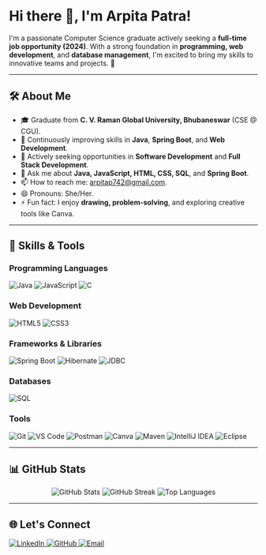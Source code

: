 # Hi there 👋, I'm Arpita Patra!  

I'm a passionate Computer Science graduate actively seeking a **full-time job opportunity (2024)**. With a strong foundation in **programming, web development**, and **database management**, I'm excited to bring my skills to innovative teams and projects. 🚀  

---

## 🛠️ About Me  

- 🎓 Graduate from **C. V. Raman Global University, Bhubaneswar** (CSE @ CGU).  
- 🌱 Continuously improving skills in **Java**, **Spring Boot**, and **Web Development**.  
- 🔭 Actively seeking opportunities in **Software Development** and **Full Stack Development**.  
- 💬 Ask me about **Java, JavaScript, HTML, CSS, SQL**, and **Spring Boot**.  
- 📫 How to reach me: [arpitap742@gmail.com](mailto:arpitap742@gmail.com).  
- 😄 Pronouns: She/Her.  
- ⚡ Fun fact: I enjoy **drawing, problem-solving**, and exploring creative tools like Canva.  

---

## 🚀 Skills & Tools  

### **Programming Languages**  
<p align="left">  
  <img src="https://img.shields.io/badge/Java-%23ED8B00.svg?style=for-the-badge&logo=openjdk&logoColor=white" alt="Java" />  
  <img src="https://img.shields.io/badge/JavaScript-%23F7DF1E.svg?style=for-the-badge&logo=javascript&logoColor=black" alt="JavaScript" />  
  <img src="https://img.shields.io/badge/C-%2300599C.svg?style=for-the-badge&logo=c&logoColor=white" alt="C" />  
</p>  

### **Web Development**  
<p align="left">  
  <img src="https://img.shields.io/badge/HTML5-%23E34F26.svg?style=for-the-badge&logo=html5&logoColor=white" alt="HTML5" />  
  <img src="https://img.shields.io/badge/CSS3-%231572B6.svg?style=for-the-badge&logo=css3&logoColor=white" alt="CSS3" />  
</p>  

### **Frameworks & Libraries**  
<p align="left">  
  <img src="https://img.shields.io/badge/SpringBoot-%236DB33F.svg?style=for-the-badge&logo=spring&logoColor=white" alt="Spring Boot" />  
  <img src="https://img.shields.io/badge/Hibernate-%23914F27.svg?style=for-the-badge&logo=hibernate&logoColor=white" alt="Hibernate" />  
  <img src="https://img.shields.io/badge/JDBC-%23323330.svg?style=for-the-badge&logoColor=white" alt="JDBC" />  
</p>  

### **Databases**  
<p align="left">  
  <img src="https://img.shields.io/badge/SQL-%230074D9.svg?style=for-the-badge&logo=databricks&logoColor=white" alt="SQL" />  
</p>  

### **Tools**  
<p align="left">  
  <img src="https://img.shields.io/badge/Git-%23F05033.svg?style=for-the-badge&logo=git&logoColor=white" alt="Git" />  
  <img src="https://img.shields.io/badge/VS%20Code-%23007ACC.svg?style=for-the-badge&logo=visual-studio-code&logoColor=white" alt="VS Code" />  
  <img src="https://img.shields.io/badge/Postman-%23FF6C37.svg?style=for-the-badge&logo=postman&logoColor=white" alt="Postman" />  
  <img src="https://img.shields.io/badge/Canva-%2300C4CC.svg?style=for-the-badge&logo=canva&logoColor=white" alt="Canva" />  
  <img src="https://img.shields.io/badge/Maven-%23C71A36.svg?style=for-the-badge&logo=apache-maven&logoColor=white" alt="Maven" />  
  <img src="https://img.shields.io/badge/IntelliJ%20IDEA-%23000000.svg?style=for-the-badge&logo=intellij-idea&logoColor=white" alt="IntelliJ IDEA" />
  <img src="https://img.shields.io/badge/Eclipse-2C2255.svg?style=for-the-badge&logo=eclipse&logoColor=white" alt="Eclipse" />
</p>  

---

## 📊 GitHub Stats  

<p align="center">  
  <img src="https://github-readme-stats.vercel.app/api?username=arpitaa20&show_icons=true&theme=radical" alt="GitHub Stats" />  
  <img src="https://github-readme-streak-stats.herokuapp.com/?user=arpitaa20&theme=radical" alt="GitHub Streak" />  
  <img src="https://github-readme-stats.vercel.app/api/top-langs/?username=arpitaa20&layout=compact&theme=radical" alt="Top Languages" />  
</p>  

---

## 🌐 Let's Connect  

<p align="left">  
  <a href="https://www.linkedin.com/in/patra-arpita/" target="_blank">  
    <img src="https://img.shields.io/badge/LinkedIn-%230077B5.svg?style=for-the-badge&logo=linkedin&logoColor=white" alt="LinkedIn" />  
  </a>  
  <a href="https://github.com/arpitaa20" target="_blank">  
    <img src="https://img.shields.io/badge/GitHub-%23121011.svg?style=for-the-badge&logo=github&logoColor=white" alt="GitHub" />  
  </a>  
  <a href="mailto:arpitap742@gmail.com">  
    <img src="https://img.shields.io/badge/Email-D14836?style=for-the-badge&logo=gmail&logoColor=white" alt="Email" />  
  </a>  
</p>  

